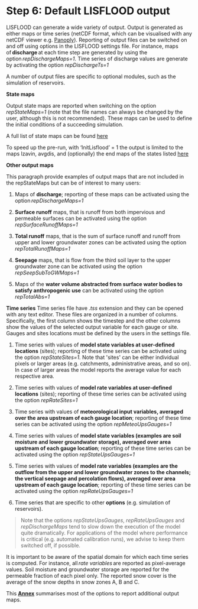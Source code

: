 # Step 6: Default LISFLOOD output

LISFLOOD can generate a wide variety of output. Output is generated as either maps or time series (netCDF format, which can be visualised with any netCDF viewer e.g. [Panoply](https://www.giss.nasa.gov/tools/panoply/download/)). 
Reporting of output files can be switched on and off using options in the LISFLOOD settings file. For instance, maps of **discharge** at each time step are generated by using the option *repDischargeMaps=1*. Time series of discharge values are generate by activating the option *repDischargeTs=1*

A number of output files are specific to optional modules, such as the simulation of reservoirs.

**State maps**

Output state maps are reported when switching on the option *repStateMaps=1* (note that the file names can always be changed by the user, although this is not recommended). These maps can be used to define the initial conditions of a succeeding simulation.  

A full list of state maps can be found [here](../4_annex_state-variables) 

To speed up the pre-run, with ‘InitLisflood’ = 1 the output is limited to the maps lzavin, avgdis, and (optionally) the end maps of the states listed [here](../3_step5_model-initialisation)

**Other output maps**

This paragraph provide examples of output maps that are not included in the repStateMaps but can be of interest to many users: 

1. Maps of **discharge**; reporting of these maps can be activated using the option *repDischargeMaps=1*

2. **Surface runoff** maps, that is runoff from both impervious and permeable surfaces can be activated using the option *repSurfaceRunoffMaps=1*

3. **Total runoff** maps, that is the sum of surface runoff and runoff from upper and lower groundwater zones can be activated using the option *repTotalRunoffMaps=1*

4. **Seepage** maps, that is flow from the third soil layer to the upper groundwater zone can be activated using the option *repSeepSubToGWMaps=1*

5. Maps of the **water volume abstracted from surface water bodies to satisfy anthropogenic use** can be activated using the option *repTotalAbs=1*

**Time series**
Time series file have *.tss* extension and they can be opened with any text editor. These files are organized in a number of columns. Specifically, the first column shows the timestep and the other columns show the values of the selected output variable for each gauge or site. Gauges and sites locations must be defined by the users in the settings file. 

1. Time series with values of **model state variables at user-defined locations** (sites); reporting of these time series can be activated using the option *repStateSites=1.* Note that 'sites' can be either individual pixels or larger areas (e.g. catchments, administrative areas, and so on). In case of larger areas the model reports the average value for each respective area.

2. Time series with values of **model rate variables at user-defined locations** (sites); reporting of these time series can be activated using the option *repRateSites=1*

3. Time series with values of **meteorological input variables, averaged over the area upstream of each gauge location**; reporting of these time series can be activated using the option *repMeteoUpsGauges=1*

4. Time series with values of **model state variables (examples are soil moisture and lower groundwater storage), averaged over area upstream of each gauge location**; reporting of these time series can be activated using the option *repStateUpsGauges=1*

5. Time series with values of **model rate variables (examples are the outflow from the upper and lower groundwater zones to the channels; the vertical seepage and percolation flows), averaged over area upstream of each gauge location**; reporting of these time series can be activated using the option *repRateUpsGauges=1*

6. Time series that are specific to other **options** (e.g. simulation of reservoirs).

> Note that the options *repStateUpsGauges*, *repRateUpsGauges* and *repDischargeMaps* tend to slow down the execution of the model quite dramatically. For applications of the model where performance is critical (e.g. automated calibration runs), we advise to keep them switched off, if possible. 

It is important to be aware of the spatial domain for which each time series is computed. For instance, all *rate variables* are reported as pixel-average values. Soil moisture and groundwater storage are reported for the permeable fraction of each pixel only. The reported snow cover is the average of the snow depths in snow zones A, B and C. 

This [**Annex**](../4_annex_output-files/) summarises most of the options to report additional output maps. 
